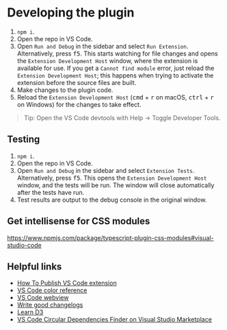 # Developing the plugin
1. `npm i`.
2. Open the repo in VS Code. 
3. Open `Run and Debug` in the sidebar and select `Run Extension`. Alternatively, press <kbd>f5</kbd>.
   This starts watching for file changes and opens the `Extension Development Host` window, 
   where the extension is available for use. If you get a `Cannot find module` error,
   just reload the `Extension Development Host`; this happens when trying to activate the 
   extension before the source files are built.
4. Make changes to the plugin code.
5. Reload the `Extension Development Host` (<kbd>cmd</kbd> + <kbd>r</kbd> on macOS, 
   <kbd>ctrl</kbd> + <kbd>r</kbd> on Windows) for the changes to take effect.

> Tip: Open the VS Code devtools with Help -> Toggle Developer Tools.

## Testing
1. `npm i`.
2. Open the repo in VS Code. 
3. Open `Run and Debug` in the sidebar and select `Extension Tests`. Alternatively, press <kbd>f5</kbd>.
   This opens the `Extension Development Host` window, and the tests will be run.
   The window will close automatically after the tests have run.
4. Test results are output to the debug console in the original window.

## Get intellisense for CSS modules
https://www.npmjs.com/package/typescript-plugin-css-modules#visual-studio-code

## Helpful links
- [How To Publish VS Code extension](https://code.visualstudio.com/api/working-with-extensions/publishing-extension)
- [VS Code color reference](https://code.visualstudio.com/api/references/theme-color)
- [VS Code webview](https://code.visualstudio.com/api/extension-guides/webview)
- [Write good changelogs](http://keepachangelog.com/)
- [Learn D3](https://observablehq.com/@d3/learn-d3?collection=@d3/learn-d3)
- [VS Code Circular Dependencies Finder on Visual Studio Marketplace](https://marketplace.visualstudio.com/items?itemName=olefjaerestad.vscode-circular-dependencies-finder)
